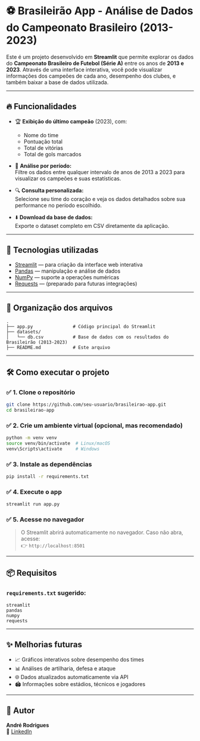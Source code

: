 
# ⚽ Brasileirão App - Análise de Dados do Campeonato Brasileiro (2013-2023)

Este é um projeto desenvolvido em **Streamlit** que permite explorar os dados do **Campeonato Brasileiro de Futebol (Série A)** entre os anos de **2013 e 2023**. Através de uma interface interativa, você pode visualizar informações dos campeões de cada ano, desempenho dos clubes, e também baixar a base de dados utilizada.

---

## 🔥 Funcionalidades

- 🏆 **Exibição do último campeão** (2023), com:
  - Nome do time
  - Pontuação total
  - Total de vitórias
  - Total de gols marcados

- 📅 **Análise por período:**  
  Filtre os dados entre qualquer intervalo de anos de 2013 a 2023 para visualizar os campeões e suas estatísticas.

- 🔍 **Consulta personalizada:**  
  Selecione seu time do coração e veja os dados detalhados sobre sua performance no período escolhido.

- ⬇️ **Download da base de dados:**  
  Exporte o dataset completo em CSV diretamente da aplicação.

---

## 🚀 Tecnologias utilizadas

- [Streamlit](https://streamlit.io/) — para criação da interface web interativa
- [Pandas](https://pandas.pydata.org/) — manipulação e análise de dados
- [NumPy](https://numpy.org/) — suporte a operações numéricas
- [Requests](https://docs.python-requests.org/en/latest/) — (preparado para futuras integrações)

---

## 📁 Organização dos arquivos

```
.
├── app.py               # Código principal do Streamlit
├── datasets/
│   └── db.csv           # Base de dados com os resultados do Brasileirão (2013-2023)
├── README.md            # Este arquivo
```

---

## 🛠️ Como executar o projeto

### ✅ 1. Clone o repositório

```bash
git clone https://github.com/seu-usuario/brasileirao-app.git
cd brasileirao-app
```

### ✅ 2. Crie um ambiente virtual (opcional, mas recomendado)

```bash
python -m venv venv
source venv/bin/activate  # Linux/macOS
venv\Scripts\activate     # Windows
```

### ✅ 3. Instale as dependências

```bash
pip install -r requirements.txt
```

### ✅ 4. Execute o app

```bash
streamlit run app.py
```

### ✅ 5. Acesse no navegador

> O Streamlit abrirá automaticamente no navegador. Caso não abra, acesse:  
> 👉 `http://localhost:8501`

---

## 📦 Requisitos

### `requirements.txt` sugerido:

```
streamlit
pandas
numpy
requests
```

---

## ✨ Melhorias futuras

- 📈 Gráficos interativos sobre desempenho dos times
- 📊 Análises de artilharia, defesa e ataque
- 🌐 Dados atualizados automaticamente via API
- 🏟️ Informações sobre estádios, técnicos e jogadores

---

## 🤘 Autor

**André Rodrigues**  
🔗 [LinkedIn](https://www.linkedin.com/in/andrehrsilva/) 
